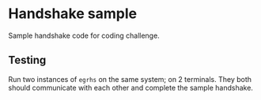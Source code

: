 # Handshake sample
Sample handshake code for coding challenge.

## Testing
Run two instances of `egrhs` on the same system; on 2 terminals. They both should communicate with each other and complete the sample handshake.

